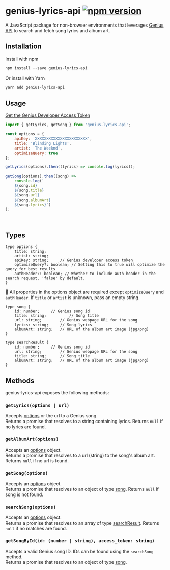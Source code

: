 # genius-lyrics-api [![npm version](https://img.shields.io/npm/v/genius-lyrics-api.svg?style=flat)](https://www.npmjs.com/package/genius-lyrics-api)

A JavaScript package for non-browser environments that leverages [Genius API](https://genius.com/developers) to search and fetch song lyrics and album art.<br/>

## Installation

Install with npm

```js
npm install --save genius-lyrics-api
```

Or install with Yarn

```js
yarn add genius-lyrics-api
```

## Usage

[Get the Genius Developer Access Token](https://genius.com/developers)
<br>

```js
import { getLyrics, getSong } from 'genius-lyrics-api';
```

```js
const options = {
	apiKey: 'XXXXXXXXXXXXXXXXXXXXXXX',
	title: 'Blinding Lights',
	artist: 'The Weeknd',
	optimizeQuery: true
};

getLyrics(options).then((lyrics) => console.log(lyrics));

getSong(options).then((song) =>
	console.log(`
	${song.id}
	${song.title}
	${song.url}
	${song.albumArt}
	${song.lyrics}`)
);
```

<br>

## Types

```
type options {
	title: string;
	artist: string;
	apiKey: string;		// Genius developer access token
	optimizeQuery?: boolean; // Setting this to true will optimize the query for best results
	authHeader?: boolean; // Whether to include auth header in the search request. 'false' by default.
}

```

🚨 All properties in the options object are required except `optimizeQuery` and `authHeader`. If `title` or `artist` is unknown, pass an empty string.

```
type song {
	id: number;		// Genius song id
	title: string;          // Song title
	url: string;		// Genius webpage URL for the song
	lyrics: string;		// Song lyrics
	albumArt: string;	// URL of the album art image (jpg/png)
}

```

```
type searchResult {
	id: number;		// Genius song id
	url: string;		// Genius webpage URL for the song
	title: string;		// Song title
	albumArt: string;	// URL of the album art image (jpg/png)
}
```

## Methods

genius-lyrics-api exposes the following methods:

### `getLyrics(options | url)`

Accepts [options](#types) or the url to a Genius song. <br/>
Returns a promise that resolves to a string containing lyrics. Returns `null` if no lyrics are found.

### `getAlbumArt(options)`

Accepts an [options](#types) object. <br/>
Returns a promise that resolves to a url (string) to the song's album art. Returns `null` if no url is found.

### `getSong(options)`

Accepts an [options](#types) object. <br/>
Returns a promise that resolves to an object of type [song](#types). Returns `null` if song is not found.

### `searchSong(options)`

Accepts an [options](#types) object. <br/>
Returns a promise that resolves to an array of type [searchResult](#types). Returns `null` if no matches are found.

### `getSongById(id: (number | string), access_token: string)`

Accepts a valid Genius song ID. IDs can be found using the `searchSong` method. <br/>
Returns a promise that resolves to an object of type [song](#types).
